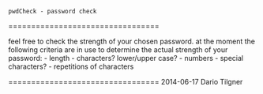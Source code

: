 	pwdCheck - password check
=================================

feel free to check the strength 
of your chosen password. at the 
moment the following criteria 
are in use to determine the 
actual strength of your password:
    -	length
    -	characters? 
    	lower/upper case?
    -	numbers
    -	special characters?
    -	repetitions of characters

=================================
	2014-06-17	Dario Tilgner
